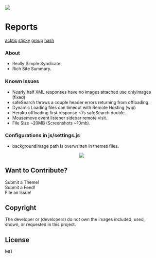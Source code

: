 <img src='https://img.shields.io/github/license/acktic/acktic.github.io?style=social'>

# Reports

<a href='https://gtmetrix.com/reports/acktic.github.io/ZKQjuDMS/' target='_blank'>acktic</a> <a href='https://gtmetrix.com/reports/acktic.github.io/83erNn7q/' target='_blank'>sticky</a> <a href='https://gtmetrix.com/reports/acktic.github.io/4Sw9uKJI/' target='_blank'>group</a> <a href='https://gtmetrix.com/reports/acktic.github.io/A8CjCoWS/' target='_blank'>hash</a>

### About
  - Really Simple Syndicate.
  - Rich Site Summary.

### Known Issues

* Nearly half XML responses have no images attached use onlyImages (fixed)
* safeSearch throws a couple header errors returning from offloading.
* Dynamic Loading files can timeout with Remote Hosting (wip)
* Heroku offloading first response ~7s safeSearch double.
* Mousemove event listener sidebar remote visit.
* File Size ~20MB (Screenshots ~10mb).

### Configurations in js/settings.js

* backgroundImage path is overwritten in themes files.

<p align='center'><img src='screenshots/Preview.gif'></p>

Want to Contribute?
----

Submit a Theme!<br>
Submit a Feed!<br>
File an Issue!<br>

Copyright
----

The developer or (developers) do not own the images included, used, shown, or requested in this project.

License
----

MIT
